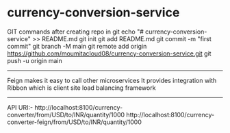 # currency-conversion-service

GIT commands after creating repo in git
echo "# currency-conversion-service" >> README.md
git init
git add README.md
git commit -m "first commit"
git branch -M main
git remote add origin https://github.com/moumitacloud08/currency-conversion-service.git
git push -u origin main


----------------

Feign makes it easy to call other microservices
It provides integration with Ribbon which is client site load balancing framework

--------
API URI:- 
http://localhost:8100/currency-converter/from/USD/to/INR/quantity/1000
http://localhost:8100/currency-converter-feign/from/USD/to/INR/quantity/1000